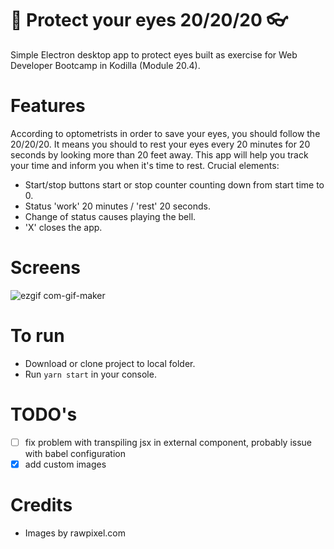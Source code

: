 # :eyes: Protect your eyes 20/20/20 :eyeglasses:

Simple Electron desktop app to protect eyes built as exercise for Web Developer Bootcamp in Kodilla (Module 20.4).

# Features

According to optometrists in order to save your eyes, you should follow the 20/20/20. It means you should to rest your eyes every 20 minutes for 20 seconds by looking more than 20 feet away. This app will help you track your time and inform you when it's time to rest. Crucial elements:

* Start/stop buttons start or stop counter counting down from start time to 0.
* Status 'work' 20 minutes / 'rest' 20 seconds.
* Change of status causes playing the bell.
* 'X' closes the app.

# Screens 

![ezgif com-gif-maker](https://user-images.githubusercontent.com/49140572/79692503-c3697e80-8265-11ea-8f1d-6093d98093f3.gif)

# To run

* Download or clone project to local folder.
* Run `yarn start` in your console.

# TODO's

- [ ] fix problem with transpiling jsx in external component, probably issue with babel configuration
- [x] add custom images 

# Credits
* Images by rawpixel.com